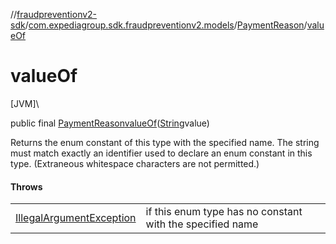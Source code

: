 //[fraudpreventionv2-sdk](../../../index.md)/[com.expediagroup.sdk.fraudpreventionv2.models](../index.md)/[PaymentReason](index.md)/[valueOf](value-of.md)

# valueOf

[JVM]\

public final [PaymentReason](index.md)[valueOf](value-of.md)([String](https://docs.oracle.com/javase/8/docs/api/java/lang/String.html)value)

Returns the enum constant of this type with the specified name. The string must match exactly an identifier used to declare an enum constant in this type. (Extraneous whitespace characters are not permitted.)

#### Throws

| | |
|---|---|
| [IllegalArgumentException](https://kotlinlang.org/api/latest/jvm/stdlib/kotlin/-illegal-argument-exception/index.html) | if this enum type has no constant with the specified name |
